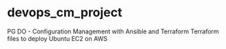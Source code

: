 # devops_cm_project
PG DO - Configuration Management with Ansible and Terraform
Terraform files to deploy Ubuntu EC2 on AWS 
